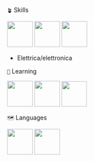 ` 🪴 ` Skills

<img src="https://i.postimg.cc/SxW3nTdX/file-type-html-icon-130541.webp" width="60"> <img src="https://i.postimg.cc/C1663Wh2/file-type-css-icon-130661.webp" width="60"> <img src="https://i.postimg.cc/GtDwqcFK/bootstrap-plain-logo-icon-146619.png" width="60"> 
- Elettrica/elettronica
  
` 📝 ` Learning

<img src="https://i.postimg.cc/BvnrR55X/file-type-js-official-icon-130509.png" width="60"> <img src="https://i.postimg.cc/sDCt3C9F/63065002ce321b529d375e07-2e261bcd-3564132900.png" width="60"> <img src="https://i.postimg.cc/T3YNPdKs/c-original-logo-icon-146611.png" width="59"> 

` 🗺️ ` Languages

<img src="https://i.postimg.cc/3RpnqWqk/italy-icon-127831.png" width="60"> <img src="https://i.postimg.cc/wBRVt7gw/united-states-icon-127943.png" width="60">
<!---
DisconnessoDS/DisconnessoDS is a ✨ special ✨ repository because its `README.md` (this file) appears on your GitHub profile.
You can click the Preview link to take a look at your changes.
--->
